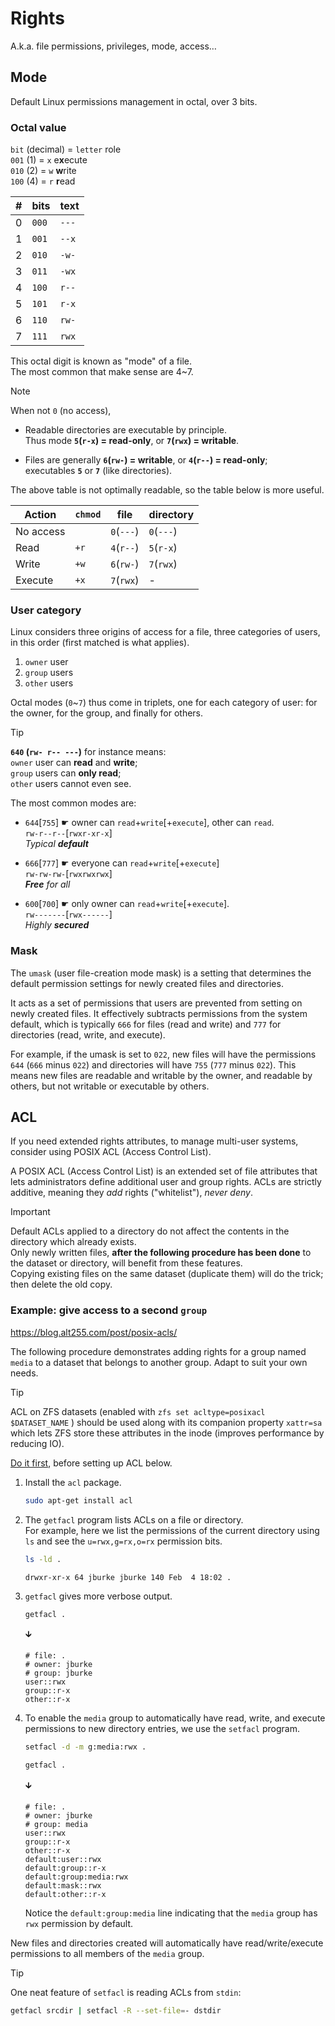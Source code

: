 # Rights

A.k.a. file permissions, privileges, mode, access…





## Mode

Default Linux permissions management in octal, over 3 bits.




### Octal value

`bit` (decimal) = `letter` role  
`001` (1) = `x` e**x**ecute  
`010` (2) = `w` **w**rite  
`100` (4) = `r` **r**ead  

| # | bits | text
|---|------|-----
| 0 | `000` | `---`
| 1 | `001` | `--x`
| 2 | `010` | `-w-`
| 3 | `011` | `-wx`
| 4 | `100` | `r--`
| 5 | `101` | `r-x`
| 6 | `110` | `rw-`
| 7 | `111` | `rwx`

This octal digit is known as "mode" of a file.  
The most common that make sense are 4~7. 

> [!Note]
> When not `0` (no access),
> 
> - Readable directories are executable by principle.  
> Thus mode **`5`(`r-x`) = read-only**, or **`7`(`rwx`) = writable**.  
>
> - Files are generally **`6`(`rw-`) = writable**, or **`4`(`r--`) = read-only**;  
> executables **`5`** or **`7`** (like directories).

The above table is not optimally readable, so the table below is more useful.

| Action |`chmod`| file       | directory
|--------|-------|------------|-----------
| No access |    | `0`(`---`) | `0`(`---`) 
| Read   | `+r`  | `4`(`r--`) | `5`(`r-x`)
| Write  | `+w`  | `6`(`rw-`) | `7`(`rwx`)
| Execute| `+x`  | `7`(`rwx`) | -




### User category

Linux considers three origins of access for a file, three categories of users, in this order (first matched is what applies).

1. `owner` user
2. `group` users
3. `other` users

Octal modes (`0`~`7`) thus come in triplets, one for each category of user: for the owner, for the group, and finally for others.

> [!Tip]  
> **`640` (`rw- r-- ---`)** for instance means:  
> `owner` user can **read** and **write**;  
> `group` users can **only read**;  
> `other` users cannot even see.

The most common modes are:

- `644`\[`755`\] ☛ owner can `read`+`write`\[+`execute`\], other can `read`.  
`rw-r--r--`\[`rwxr-xr-x`\]  
*Typical **default***

- `666`\[`777`\] ☛ everyone can `read`+`write`\[+`execute`\]  
`rw-rw-rw-`\[`rwxrwxrwx`\]  
***Free** for all*

- `600`\[`700`\] ☛ only owner can `read`+`write`\[+`execute`\].  
`rw-------`\[`rwx------`\]  
*Highly **secured***




### Mask

The `umask` (user file-creation mode mask) is a setting that determines the default permission settings for newly created files and directories.

It acts as a set of permissions that users are prevented from setting on newly created files. It effectively subtracts permissions from the system default, which is typically `666` for files (read and write) and `777` for directories (read, write, and execute).

For example, if the umask is set to `022`, new files will have the permissions `644` (`666` minus `022`) and directories will have `755` (`777` minus `022`). This means new files are readable and writable by the owner, and readable by others, but not writable or executable by others.





## ACL

If you need extended rights attributes, to manage multi-user systems, consider using POSIX ACL (Access Control List).

A POSIX ACL (Access Control List) is an extended set of file attributes that lets administrators define additional user and group rights. ACLs are strictly additive, meaning they *add* rights ("whitelist"), *never deny*.

> [!Important]
> Default ACLs applied to a directory do not affect the contents in the directory which already exists.  
> Only newly written files, **after the following procedure has been done** to the dataset or directory, will benefit from these features.  
> Copying existing files on the same dataset (duplicate them) will do the trick; then delete the old copy.




### Example: give access to a second `group`

https://blog.alt255.com/post/posix-acls/

The following procedure demonstrates adding rights for a group named `media` to a dataset that belongs to another group. Adapt to suit your own needs.

> [!Tip]  
> ACL on ZFS datasets (enabled with `zfs set acltype=posixacl $DATASET_NAME` ) should be used along with its companion property `xattr=sa` which lets ZFS store these attributes in the inode (improves performance by reducing IO).
> 
> [Do it first](../Storage/FS/ZFS/Share.md#permissions), before setting up ACL below.

1. Install the `acl` package.

    ```sh
    sudo apt-get install acl
    ```


1. The `getfacl` program lists ACLs on a file or directory.  
For example, here we list the permissions of the current directory using `ls` and see the `u=rwx,g=rx,o=rx` permission bits.

    ```sh
    ls -ld .
    ```

    ```
    drwxr-xr-x 64 jburke jburke 140 Feb  4 18:02 .
    ```


1. `getfacl` gives more verbose output.

    ```sh
    getfacl .
    ```  
    🡳
    ```
    # file: .
    # owner: jburke
    # group: jburke
    user::rwx
    group::r-x
    other::r-x
    ```


1. To enable the `media` group to automatically have read, write, and execute permissions to new directory entries, we use the `setfacl` program.

    ```sh
    setfacl -d -m g:media:rwx .

    getfacl .
    ```
    🡳
    ```
    # file: .
    # owner: jburke
    # group: media
    user::rwx
    group::r-x
    other::r-x
    default:user::rwx
    default:group::r-x
    default:group:media:rwx
    default:mask::rwx
    default:other::r-x
    ```

    Notice the `default:group:media` line indicating that the `media` group has `rwx` permission by default.

New files and directories created will automatically have read/write/execute permissions to all members of the `media` group.


> [!Tip]  
> One neat feature of `setfacl` is reading ACLs from `stdin`:
> 
> ```sh
> getfacl srcdir | setfacl -R --set-file=- dstdir
> ```













